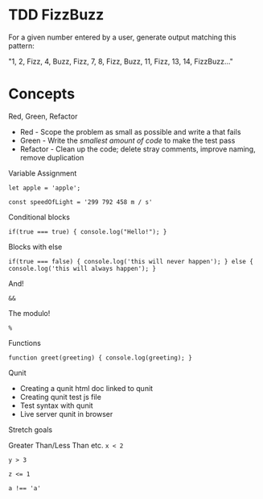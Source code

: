 # TDD FizzBuzz

For a given number entered by a user, generate output matching this pattern:

"1, 2, Fizz, 4, Buzz, Fizz, 7, 8, Fizz, Buzz, 11, Fizz, 13, 14, FizzBuzz..."

# Concepts

Red, Green, Refactor
* Red - Scope the problem as small as possible and write a that fails
* Green - Write the *smallest amount of code* to make the test pass
* Refactor - Clean up the code; delete stray comments, improve naming, remove duplication

Variable Assignment

`let apple = 'apple';`

`const speedOfLight = '299 792 458 m / s'`


Conditional blocks

`if(true === true) { console.log("Hello!"); }`

Blocks with else

`if(true === false) {
    console.log('this will never happen');
} else {
    console.log('this will always happen');
}`

And!

`&&`

The modulo!

`%`

Functions

`function greet(greeting) {
    console.log(greeting);
}`

Qunit

* Creating a qunit html doc linked to qunit 
* Creating qunit test js file
* Test syntax with qunit
* Live server qunit in browser

Stretch goals

Greater Than/Less Than etc.
`x < 2`

`y > 3`

`z <= 1`

`a !== 'a'`





